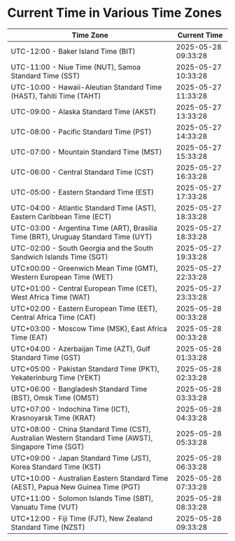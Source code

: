 # Current Time in Various Time Zones

| Time Zone | Current Time |
|-----------|--------------|
| UTC-12:00 - Baker Island Time (BIT) | 2025-05-28 09:33:28 |
| UTC-11:00 - Niue Time (NUT), Samoa Standard Time (SST) | 2025-05-27 10:33:28 |
| UTC-10:00 - Hawaii-Aleutian Standard Time (HAST), Tahiti Time (TAHT) | 2025-05-27 11:33:28 |
| UTC-09:00 - Alaska Standard Time (AKST) | 2025-05-27 13:33:28 |
| UTC-08:00 - Pacific Standard Time (PST) | 2025-05-27 14:33:28 |
| UTC-07:00 - Mountain Standard Time (MST) | 2025-05-27 15:33:28 |
| UTC-06:00 - Central Standard Time (CST) | 2025-05-27 16:33:28 |
| UTC-05:00 - Eastern Standard Time (EST) | 2025-05-27 17:33:28 |
| UTC-04:00 - Atlantic Standard Time (AST), Eastern Caribbean Time (ECT) | 2025-05-27 18:33:28 |
| UTC-03:00 - Argentina Time (ART), Brasília Time (BRT), Uruguay Standard Time (UYT) | 2025-05-27 18:33:28 |
| UTC-02:00 - South Georgia and the South Sandwich Islands Time (SGT) | 2025-05-27 19:33:28 |
| UTC±00:00 - Greenwich Mean Time (GMT), Western European Time (WET) | 2025-05-27 22:33:28 |
| UTC+01:00 - Central European Time (CET), West Africa Time (WAT) | 2025-05-27 23:33:28 |
| UTC+02:00 - Eastern European Time (EET), Central Africa Time (CAT) | 2025-05-28 00:33:28 |
| UTC+03:00 - Moscow Time (MSK), East Africa Time (EAT) | 2025-05-28 00:33:28 |
| UTC+04:00 - Azerbaijan Time (AZT), Gulf Standard Time (GST) | 2025-05-28 01:33:28 |
| UTC+05:00 - Pakistan Standard Time (PKT), Yekaterinburg Time (YEKT) | 2025-05-28 02:33:28 |
| UTC+06:00 - Bangladesh Standard Time (BST), Omsk Time (OMST) | 2025-05-28 03:33:28 |
| UTC+07:00 - Indochina Time (ICT), Krasnoyarsk Time (KRAT) | 2025-05-28 04:33:28 |
| UTC+08:00 - China Standard Time (CST), Australian Western Standard Time (AWST), Singapore Time (SGT) | 2025-05-28 05:33:28 |
| UTC+09:00 - Japan Standard Time (JST), Korea Standard Time (KST) | 2025-05-28 06:33:28 |
| UTC+10:00 - Australian Eastern Standard Time (AEST), Papua New Guinea Time (PGT) | 2025-05-28 07:33:28 |
| UTC+11:00 - Solomon Islands Time (SBT), Vanuatu Time (VUT) | 2025-05-28 08:33:28 |
| UTC+12:00 - Fiji Time (FJT), New Zealand Standard Time (NZST) | 2025-05-28 09:33:28 |
